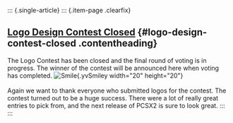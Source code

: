 ::: {.single-article}
::: {.item-page .clearfix}
## [Logo Design Contest Closed](/119-logo-design-contest-closed.html) {#logo-design-contest-closed .contentheading}

The Logo Contest has been closed and the final round of voting is in
progress. The winner of the contest will be announced here when voting
has completed.
![Smile](https://pcsx2.net/images/stories/frontend/smilies/smile.gif){.yvSmiley
width="20" height="20"}\
\
Again we want to thank everyone who submitted logos for the contest. The
contest turned out to be a huge success. There were a lot of really
great entries to pick from, and the next release of PCSX2 is sure to
look great.
:::
:::
